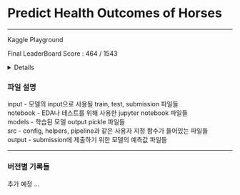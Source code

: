 # Predict Health Outcomes of Horses
---
Kaggle Playground  
  
Final LeaderBoard Score : 464 / 1543  

<details>
  <summery>실패 원인 분석</summery>

    
  이번 competition은 추가 데이터를 사용이 가능했다.  
  kaggle에서 제공한 train set과 추가 데이터를 합치면 data shape은 약 (1600, 30) 정도로 매우 작은 데이터라 할 수 있다.  
  최종적으로 우리가 제출한 코드는 다음과 같은 방법들을 사용해 stacking, majority voting을 시도하여 제출하였다.  
  
  1. JH - Label Encoder, KNN imputer, Standard Scaler, HistGB  
  2. SS - NN  
  3. YM - Target Encoder, KNN imputer, (xgb, hgb, lgbm) ensemble
     
  높은 성적을 받은 코드를 확인해보니 별다른 feature engineering을 요하지 않았다.  
  그리고 shakeup과 관련한 다른 유저의 comment를 확인해보니 데이터가 작은 경우 최대한 simple 모델을 사용하고,  
  별다른 feature engineering을 가하지 않는 것이 overfit을 줄이는 방법이라 했다.  
  추가로 그 분이 올린 내용은 다음과 같다.  
  
  1. Public Score보다 CV Score를 판단 지표로 삼아라.  
  2. 일관성을 갖고 도전하고 과적합을 조심하라. 합성 데이터는 잡음이 많고 과적합이 매우 쉽다.  
  3. 다양한 모델을 최종 제출물로 제출하여 shakeup의 위험을 방지합니다.  
  
  해당 내용을 통해 우리의 모델이 너무 복잡한 모델을 사용하였고(ensemble + NN + hgb Ensemble),  
  내 모델의 경우에는 복잡한 feature engineering 방식을 사용하였기 때문에 성적이 낮게 나왔다고 판단된다.  
  train data가 작은 경우 feature engineering은 새로운 feature를 추가하거나  
  feature를 제거하는 정도로만 noise를 최대한 줄이는 방식으로 해야겠다.  
  
  그리고 Error Analysis를 잘 해야겠다.  
</details>

  
  
### 파일 설명  
input - 모델의 input으로 사용될 train, test, submission 파일들  
notebook - EDA나 테스트를 위해 사용한 jupyter notebook 파일들  
models - 학습된 모델 output pickle 파일들  
src - config, helpers, pipeline과 같은 사용자 지정 함수가 들어있는 파일들  
output - submission에 제출하기 위한 모델의 예측값 파일들  

---
### 버전별 기록들
추가 예정 ...
